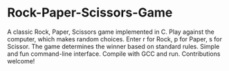 # Rock-Paper-Scissors-Game
A classic Rock, Paper, Scissors game implemented in C. Play against the computer, which makes random choices. Enter r for Rock, p for Paper, s for Scissor. The game determines the winner based on standard rules. Simple and fun command-line interface. Compile with GCC and run. Contributions welcome!
